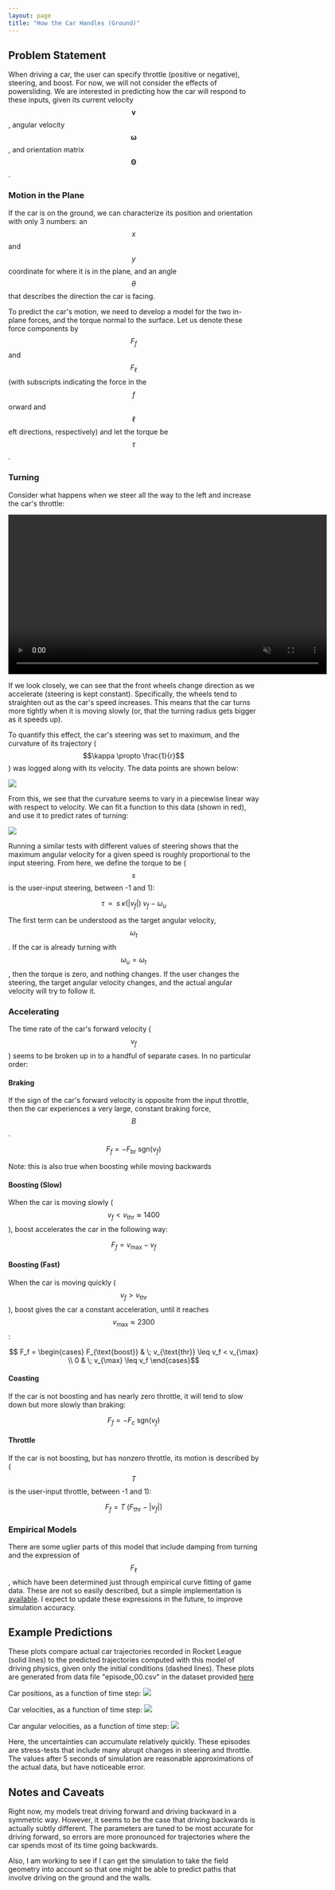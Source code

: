 ```yaml
---
layout: page
title: "How the Car Handles (Ground)"
---
```


## Problem Statement

When driving a car, the user can specify throttle (positive or negative),
steering, and boost. For now, we will not consider the effects of
powersliding. We are interested in predicting how the car
will respond to these inputs, given its current velocity $$ \boldsymbol{v}$$,
angular velocity $$\boldsymbol{\omega}$$, and orientation matrix $$\boldsymbol{\Theta}$$.

### Motion in the Plane 

If the car is on the ground, we can characterize its
position and orientation with only 3 numbers:
an $$x$$ and $$y$$ coordinate for where it is in
the plane, and an angle $$\theta$$ that describes
the direction the car is facing.

To predict the car's motion, we need to develop
a model for the two in-plane forces, and the torque
normal to the surface. Let us denote these force components by
$$F_f$$ and $$F_\ell$$ 
(with subscripts indicating the force in the $$f$$orward and $$\ell$$eft
directions, respectively) and let the torque be $$\tau$$.

### Turning

Consider what happens when we steer all the way to the left
and increase the car's throttle:

<video autoplay loop muted width="640">
<source type="video/webm" src="/videos/turning_radius.webm">
Your browser does not support the video element.
</video>

If we look closely, we can see that the front wheels change direction
as we accelerate (steering is kept constant). Specifically, the wheels
tend to straighten out as the car's speed increases. This means that the
car turns more tightly when it is moving slowly (or, that the turning
radius gets bigger as it speeds up). 

To quantify this effect, the car's steering was set to maximum, and
the curvature of its trajectory ($$\kappa \propto \frac{1}{r}$$) was 
logged along with its velocity. The data points are shown below:

![](/images/RocketLeague/turning_curvature.png)

From this, we see that the curvature seems to vary in a piecewise linear
way with respect to velocity. We can fit a function to this data (shown
in red), and use it to predict rates of turning:

![](/images/RocketLeague/turning_curvature_with_fit.png)

Running a similar tests with different values of steering shows that the 
maximum angular velocity for a given speed is roughly proportional to the
input steering. From here, we define the torque to be ($$s$$ is the user-input
steering, between -1 and 1):

$$ \tau \;\; \propto \;\; s \; \kappa(|v_f|) \; v_f \; - \; \omega_u $$

The first term can be understood as the target angular velocity, $$\omega_t$$. If
the car is already turning with $$\omega_u = \omega_t$$, then the torque is zero, and
nothing changes. If the user changes the steering, the target angular velocity changes,
and the actual angular velocity will try to follow it.

### Accelerating

The time rate of the car's forward velocity ($$v_f$$) seems to be broken up in to a handful of
separate cases. In no particular order:

#### Braking

If the sign of the car's forward velocity is opposite from the input throttle, then
the car experiences a very large, constant braking force, $$B$$.

$$ F_f = -F_{\text{br}} \; \text{sgn}(v_f) $$

Note: this is also true when boosting while moving backwards

#### Boosting (Slow)

When the car is moving slowly ($$v_f < v_{\text{thr}} \approx 1400$$), boost accelerates the car in the following way:

$$ F_f = v_{\text{max}} - v_f $$

#### Boosting (Fast)

When the car is moving quickly ($$v_f > v_{\text{thr}}$$), boost gives the car a constant acceleration,
until it reaches $$v_{\max} \approx 2300$$:

$$ F_f = \begin{cases}
  F_{\text{boost}} & \; v_{\text{thr}} \leq v_f < v_{\max} \\
  0 & \; v_{\max} \leq v_f
\end{cases}$$

#### Coasting

If the car is not boosting and has nearly zero throttle, it will tend to slow down but more slowly
than braking:

$$ F_f = -F_{c} \; \text{sgn}(v_f) $$

#### Throttle

If the car is not boosting, but has nonzero throttle, its motion is described by
($$T$$ is the user-input throttle, between -1 and 1):

$$ F_f = T \; (F_{\text{thr}} - |v_f|) $$


### Empirical Models

There are some uglier parts of this model that include damping
from turning and the expression of $$F_\ell$$, which have been 
determined just through empirical curve fitting of game data. 
These are not so easily described, but a simple implementation 
is [available](https://github.com/samuelpmish/Lobot/blob/master/src/Car.cpp). 
I expect to update these expressions in the future,
to improve simulation accuracy.

## Example Predictions

These plots compare actual car trajectories recorded in Rocket
League (solid lines) to the predicted trajectories computed with
this model of driving physics, given only the initial conditions
(dashed lines). These plots are generated from data file 
"episode\_00.csv" in the dataset provided 
[here](https://github.com/samuelpmish/Lobot/tree/master/assets/car_control/ground_driving_no_handbrake)


Car positions, as a function of time step:
![](/images/RocketLeague/driving_positions_0.png)

Car velocities, as a function of time step:
![](/images/RocketLeague/driving_velocities_0.png)

Car angular velocities, as a function of time step:
![](/images/RocketLeague/driving_angular_velocities_0.png)


Here, the uncertainties can accumulate relatively quickly.
These episodes are stress-tests that include many abrupt
changes in steering and throttle. The values after 5 seconds
of simulation are reasonable approximations of the actual data, 
but have noticeable error.

## Notes and Caveats

Right now, my models treat driving forward and driving backward
in a symmetric way. However, it seems to be the case
that driving backwards is actually subtly different. The parameters
are tuned to be most accurate for driving forward, so errors are
more pronounced for trajectories where the car spends most of its
time going backwards.

Also, I am working to see if I can get the simulation to take
the field geometry into account so that one might be able to predict
paths that involve driving on the ground and the walls.
